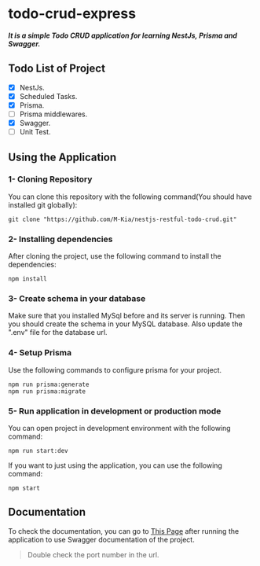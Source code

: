 # todo-crud-express

___It is a simple Todo CRUD application for learning NestJs, Prisma and Swagger.___

## Todo List of Project
- [x] NestJs.
- [x] Scheduled Tasks.
- [x] Prisma.
- [ ] Prisma middlewares.
- [x] Swagger.
- [ ] Unit Test.

## Using the Application

### 1- Cloning Repository

You can clone this repository with the following command(You should have installed git globally):

```
git clone "https://github.com/M-Kia/nestjs-restful-todo-crud.git"
```

### 2- Installing dependencies

After cloning the project, use the following command to install the dependencies:

```
npm install
```

### 3- Create schema in your database

Make sure that you installed MySql before and its server is running. Then you should create the schema in your MySQL database. Also update the ".env" file for the database url.

### 4- Setup Prisma

Use the following commands to configure prisma for your project.

```
npm run prisma:generate
npm run prisma:migrate
```

### 5- Run application in development or production mode

You can open project in development environment with the following command:

```
npm run start:dev
```

If you want to just using the application, you can use the following command:

```
npm start
```

## Documentation

To check the documentation, you can go to [This Page](http://localhost:5000/api-docs) after running the application to use Swagger documentation of the project.

> Double check the port number in the url.
